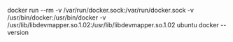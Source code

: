 
docker run --rm -v /var/run/docker.sock:/var/run/docker.sock -v /usr/bin/docker:/usr/bin/docker -v /usr/lib/libdevmapper.so.1.02:/usr/lib/libdevmapper.so.1.02 ubuntu docker --version
